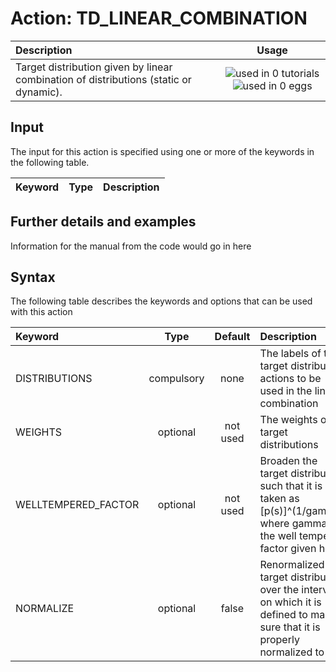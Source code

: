 # Action: TD_LINEAR_COMBINATION

| Description    | Usage |
|:--------|:--------:|
| Target distribution given by linear combination of distributions (static or dynamic). | ![used in 0 tutorials](https://img.shields.io/badge/tutorials-0-red.svg)![used in 0 eggs](https://img.shields.io/badge/nest-0-red.svg) | 

## Input

The input for this action is specified using one or more of the keywords in the following table.

| Keyword |  Type | Description |
|:--------|:------:|:-----------|


## Further details and examples 
Information for the manual from the code would go in here 
## Syntax 
The following table describes the keywords and options that can be used with this action 

| Keyword | Type | Default | Description |
|:-------|:----:|:-------:|:-----------|
| DISTRIBUTIONS | compulsory | none | The labels of the target distribution actions to be used in the linear combination |
| WEIGHTS | optional | not used | The weights of target distributions |
| WELLTEMPERED_FACTOR | optional | not used | Broaden the target distribution such that it is taken as [p(s)]^(1/gamma) where gamma is the well tempered factor given here |
| NORMALIZE | optional | false |  Renormalized the target distribution over the intervals on which it is defined to make sure that it is properly normalized to 1 |
